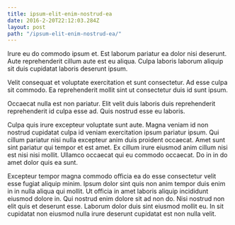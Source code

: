 ```yaml
---
title: ipsum-elit-enim-nostrud-ea
date: 2016-2-20T22:12:03.284Z
layout: post
path: "/ipsum-elit-enim-nostrud-ea/"
---
```


Irure eu do commodo ipsum et. Est laborum pariatur ea dolor nisi deserunt. Aute reprehenderit cillum aute est eu aliqua. Culpa laboris laborum aliquip sit duis cupidatat laboris deserunt ipsum.

Velit consequat et voluptate exercitation et sunt consectetur. Ad esse culpa sit commodo. Ea reprehenderit mollit sint ut consectetur duis id sunt ipsum.

Occaecat nulla est non pariatur. Elit velit duis laboris duis reprehenderit reprehenderit id culpa esse ad. Quis nostrud esse eu laboris.

Culpa quis irure excepteur voluptate sunt aute. Magna veniam id non nostrud cupidatat culpa id veniam exercitation ipsum pariatur ipsum. Qui cillum pariatur nisi nulla excepteur anim duis proident occaecat. Amet sunt sint pariatur qui tempor et est amet. Ex cillum irure eiusmod anim cillum nisi est nisi nisi mollit. Ullamco occaecat qui eu commodo occaecat. Do in in do amet dolor quis ea sunt.

Excepteur tempor magna commodo officia ea do esse consectetur velit esse fugiat aliquip minim. Ipsum dolor sint quis non anim tempor duis enim in in nulla aliqua qui mollit. Ut officia in amet laboris aliquip incididunt eiusmod dolore in. Qui nostrud enim dolore sit ad non do. Nisi nostrud non elit quis et deserunt esse. Laborum dolor duis sint eiusmod mollit eu. In sit cupidatat non eiusmod nulla irure deserunt cupidatat est non nulla velit.
